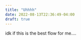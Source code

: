 ```yaml
---
title: "Uhhhh"
date: 2022-08-13T22:36:49-04:00
draft: true
---
```


idk if this is the best flow for me....